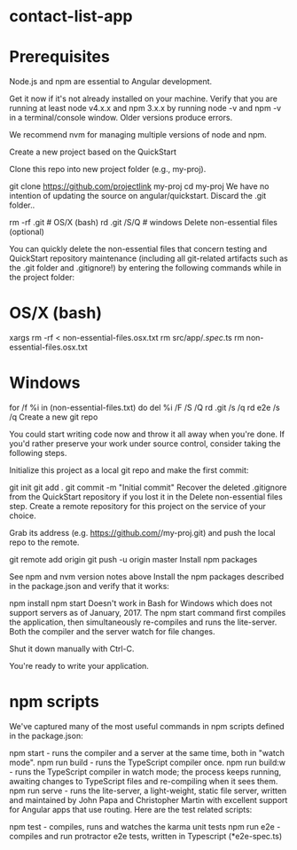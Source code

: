 # contact-list-app



# Prerequisites

Node.js and npm are essential to Angular development.

Get it now if it's not already installed on your machine.
Verify that you are running at least node v4.x.x and npm 3.x.x by running node -v and npm -v in a terminal/console window. Older versions produce errors.

We recommend nvm for managing multiple versions of node and npm.

Create a new project based on the QuickStart

Clone this repo into new project folder (e.g., my-proj).

git clone https://github.com/projectlink  my-proj
cd my-proj
We have no intention of updating the source on angular/quickstart. Discard the .git folder..

rm -rf .git  # OS/X (bash)
rd .git /S/Q # windows
Delete non-essential files (optional)

You can quickly delete the non-essential files that concern testing and QuickStart repository maintenance (including all git-related artifacts such as the .git folder and .gitignore!) by entering the following commands while in the project folder:

# OS/X (bash)

xargs rm -rf < non-essential-files.osx.txt
rm src/app/*.spec*.ts
rm non-essential-files.osx.txt
# Windows

for /f %i in (non-essential-files.txt) do del %i /F /S /Q
rd .git /s /q
rd e2e /s /q
Create a new git repo

You could start writing code now and throw it all away when you're done. If you'd rather preserve your work under source control, consider taking the following steps.

Initialize this project as a local git repo and make the first commit:

git init
git add .
git commit -m "Initial commit"
Recover the deleted .gitignore from the QuickStart repository if you lost it in the Delete non-essential files step.
Create a remote repository for this project on the service of your choice.

Grab its address (e.g. https://github.com/<my-org>/my-proj.git) and push the local repo to the remote.

git remote add origin <repo-address>
git push -u origin master
Install npm packages

See npm and nvm version notes above
Install the npm packages described in the package.json and verify that it works:

npm install
npm start
Doesn't work in Bash for Windows which does not support servers as of January, 2017.
The npm start command first compiles the application, then simultaneously re-compiles and runs the lite-server. Both the compiler and the server watch for file changes.

Shut it down manually with Ctrl-C.

You're ready to write your application.

# npm scripts

We've captured many of the most useful commands in npm scripts defined in the package.json:

npm start - runs the compiler and a server at the same time, both in "watch mode".
npm run build - runs the TypeScript compiler once.
npm run build:w - runs the TypeScript compiler in watch mode; the process keeps running, awaiting changes to TypeScript files and re-compiling when it sees them.
npm run serve - runs the lite-server, a light-weight, static file server, written and maintained by John Papa and Christopher Martin with excellent support for Angular apps that use routing.
Here are the test related scripts:

npm test - compiles, runs and watches the karma unit tests
npm run e2e - compiles and run protractor e2e tests, written in Typescript (*e2e-spec.ts)
